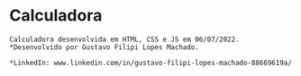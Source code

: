 # Calculadora
    Calculadora desenvolvida em HTML, CSS e JS em 06/07/2022.
    *Desenvolvido por Gustavo Filipi Lopes Machado.
    
    *LinkedIn: www.linkedin.com/in/gustavo-filipi-lopes-machado-88669619a/
